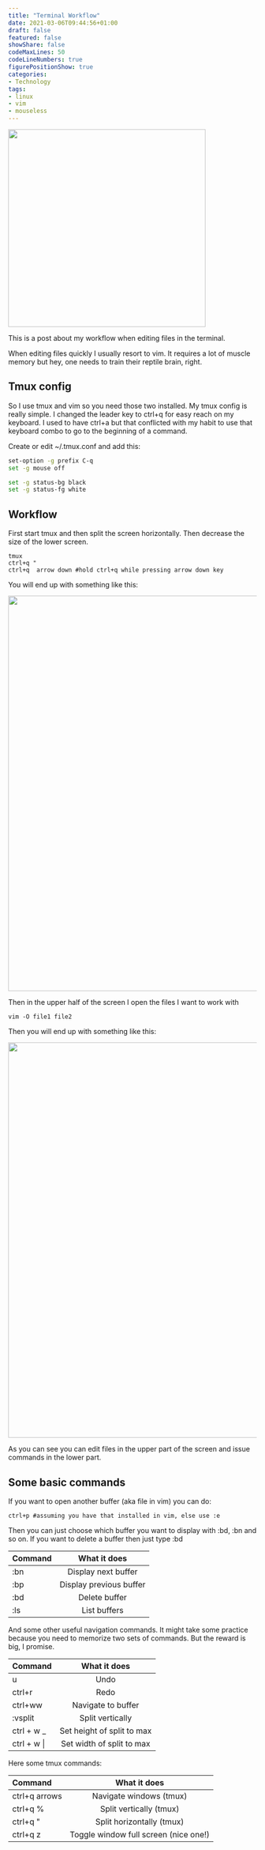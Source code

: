 ```yaml
---
title: "Terminal Workflow"
date: 2021-03-06T09:44:56+01:00
draft: false
featured: false
showShare: false
codeMaxLines: 50 
codeLineNumbers: true 
figurePositionShow: true 
categories:
- Technology 
tags:
- linux
- vim
- mouseless
---
```


<img src="https://upload.wikimedia.org/wikipedia/commons/thumb/e/e4/Tmux_logo.svg/1280px-Tmux_logo.svg.png" width="400">

This is a post about my workflow when editing files in the terminal.

When editing files quickly I usually resort to vim.
It requires a lot of muscle memory but hey, one needs to train their reptile brain, right.


## Tmux config

So I use tmux and vim so you need those two installed.
My tmux config is really simple. I changed the leader key to ctrl+q for easy reach on my keyboard.
I used to have ctrl+a but that conflicted with my habit to use that keyboard combo to go to the beginning of a command.

Create or edit ~/.tmux.conf and add this:

```sh
set-option -g prefix C-q
set -g mouse off

set -g status-bg black
set -g status-fg white
```

## Workflow


First start tmux and then split the screen horizontally.
Then decrease the size of the lower screen.

```
tmux
ctrl+q "
ctrl+q  arrow down #hold ctrl+q while pressing arrow down key
```
You will end up with something like this:

<img src="/termimal1.png" width="800">

Then in the upper half of the screen I open the files I want to work with

```
vim -O file1 file2
```

Then you will end up with something like this:

<img src="/termimal2.png" width="800">

As you can see you can edit files in the upper part of the screen and issue commands in the lower part.


## Some basic commands

If you want to open another buffer (aka file in vim) you can do:

```shell
ctrl+p #assuming you have that installed in vim, else use :e
```

Then you can just choose which buffer you want to display with
:bd, :bn and so on. If you want to delete a buffer then just type :bd

| Command    | What it does    |
| :------------- | :----------: | 
| :bn | Display next buffer   |
| :bp | Display previous buffer |
| :bd | Delete buffer |
| :ls| List buffers |


And some other useful navigation commands. It might take some practice because you need to memorize two sets of commands.
But the reward is big, I promise.

| Command    | What it does    |
| :------------- | :----------: | 
| u | Undo |
| ctrl+r | Redo |
| ctrl+ww | Navigate to buffer  |
| :vsplit | Split vertically  |
| ctrl + w _ | Set height of split to max  |
| ctrl + w \| | Set width of split to max  |

Here some tmux commands:

| Command    | What it does    |
| :------------- | :----------: | 
| ctrl+q arrows | Navigate windows (tmux) |
| ctrl+q % | Split vertically (tmux) |
| ctrl+q " | Split horizontally (tmux) |
| ctrl+q z | Toggle window full screen (nice one!) |

